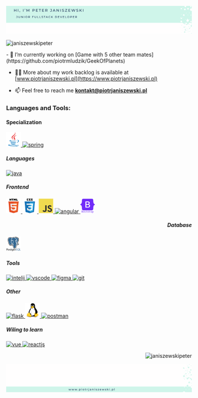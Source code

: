 ![alt text](./logo.svg)
<p align="left">
  <img src="https://komarev.com/ghpvc/?username=janiszewskipeter&label=Profile%20views&color=0e75b6&style=flat" alt="janiszewskipeter" /> 
</p>
- 🔭 I’m currently working on [Game with 5 other team mates](https://github.com/piotrmludzik/GeekOfPlanets)

- 👨‍💻 More about my work backlog is  available at [www.piotrjaniszewski.pl](https://www.piotrjaniszewski.pl)

- 📫 Feel free to reach me **kontakt@piotrjaniszewski.pl**
<h3 align="left">Languages and Tools:</h3>
<p align="left">
  <h4 align="left">Specialization</h4>
  <p>
    <a href="https://www.java.com/" target="_blank"> <img src="https://raw.githubusercontent.com/devicons/devicon/master/icons/java/java-original.svg" alt="java" width="40"           height="40"/> </a>
  <a href="https://spring.io/" target="_blank"> <img src="https://www.vectorlogo.zone/logos/springio/springio-icon.svg" alt="spring" width="40" height="40"/> </a>
  </p>
  <h5 align="left">Languages</h5>
    <a href="https://www.python.org/" target="_blank"> <img src="https://upload.wikimedia.org/wikipedia/commons/0/0a/Python.svg" alt="java" width="40" height="40"/> </a>
  </p>
  
  <h5 align="left">Frontend</h5>
    <p>
      <a href="https://www.w3.org/html/" target="_blank"> <img src="https://raw.githubusercontent.com/devicons/devicon/master/icons/html5/html5-original-wordmark.svg"                  alt="html5" width="40" height="40"/> </a>
      <a href="https://www.w3schools.com/css/" target="_blank"> <img src="https://raw.githubusercontent.com/devicons/devicon/master/icons/css3/css3-original-wordmark.svg"              alt="css3" width="40" height="40"/> </a>
       <a href="https://developer.mozilla.org/en-US/docs/Web/JavaScript" target="_blank">
         <img src="https://raw.githubusercontent.com/devicons/devicon/master/icons/javascript/javascript-original.svg" alt="javascript" width="40" height="40"/> </a>
       <a href="https://angular.io" target="_blank"> <img src="https://cdn.worldvectorlogo.com/logos/angular-icon.svg" alt="angular" width="40" height="40"/> </a>
       <a href="https://getbootstrap.com" target="_blank"> <img src="https://raw.githubusercontent.com/devicons/devicon/master/icons/bootstrap/bootstrap-plain-wordmark.svg"            alt="bootstrap" width="40" height="40"/> </a>
     </p>
  
  <h5 align="right">Database</h5>
  <p>
      <a href="https://www.postgresql.org" target="_blank">
        <img src="https://raw.githubusercontent.com/devicons/devicon/master/icons/postgresql/postgresql-original-wordmark.svg" alt="postgresql" width="40" height="40"/></a>
    </p>
  
  <h5 align="left">Tools</h5>
    <p>
  
  <a href="https://www.jetbrains.com/idea/" target="_blank"> <img src="https://cdn.iconscout.com/icon/free/png-256/intellij-idea-569199.png" alt="intelij" width="40" height="40"/> </a>
      <a href="https://code.visualstudio.com/" target="_blank"> <img src="https://cdn.worldvectorlogo.com/logos/visual-studio-code-1.svg" alt="vscode" width="40" height="40"/> </a> 
      <a href="https://www.figma.com/" target="_blank"> <img src="https://www.vectorlogo.zone/logos/figma/figma-icon.svg" alt="figma" width="40" height="40"/> </a> 
      <a href="https://git-scm.com/" target="_blank"> <img src="https://www.vectorlogo.zone/logos/git-scm/git-scm-icon.svg" alt="git" width="40" height="40"/> </a> 
    </p>
    <h5 align="left">Other</h5>
      <p>
    <a href="https://flask.palletsprojects.com/" target="_blank"> <img src="https://www.vectorlogo.zone/logos/pocoo_flask/pocoo_flask-icon.svg" alt="flask" width="40"                height="40"/> </a>
    <a href="https://www.linux.org/" target="_blank"> <img src="https://raw.githubusercontent.com/devicons/devicon/master/icons/linux/linux-original.svg" alt="linux" width="40"      height="40"/> </a>
    </a> <a href="https://postman.com" target="_blank"> <img src="https://www.vectorlogo.zone/logos/getpostman/getpostman-icon.svg" alt="postman" width="40" height="40"/> </a>
  </p>
    <h5 align="left">Wiling to learn</h5>
    <p>
      <a href="https://vuejs.org/" target="_blank"> <img src="https://vuejs.org/images/logo.png" alt="vue" width="40"height="40"/> </a>
      <a href="https://reactjs.org/" target="_blank"> <img src="https://chop-chop.org/app/uploads/2019/05/logo-react-blue-1.svg" alt="reactjs" width="40"height="40"/> </a>
  </p>
<p align="right">
  <img src="https://komarev.com/ghpvc/?username=janiszewskipeter&label=Profile%20views&color=0e75b6&style=flat" alt="janiszewskipeter" /> 
</p>

![alt text](./bottom.svg)
